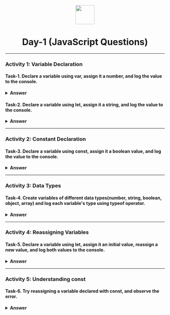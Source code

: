 <div align="center">
  <img height="60" src="https://img.icons8.com/color/344/javascript.png">
  <h1>Day-1 (JavaScript Questions)</h1>
</div>

---

### Activity 1: Variable Declaration

#### Task-1. Declare a variable using var, assign it a number, and log the value to the console.
<details><summary><b>Answer</b></summary>
<p>

```javascript
var num;
num = 1;
console.log(num); // Output: 1
```

</p>
</details>

#### Task-2. Declare a variable using let, assign it a string, and log the value to the console.
<details><summary><b>Answer</b></summary>
<p>

```javascript
let place;
place = "uttarakhand";
console.log(place); // Output: "uttarakhand"
```

</p>
</details>

---

### Activity 2: Constant Declaration

#### Task-3. Declare a variable using const, assign it a boolean value, and log the value to the console.
<details><summary><b>Answer</b></summary>
<p>

```javascript
const isOk; //SyntaxError: Missing initializer in const declaration
isOk = true;
console.log(isOk);
```

</p>
</details>

---

### Activity 3: Data Types

#### Task-4. Create variables of different data types(number, string, boolean, object, array) and log each variable's type using typeof operator.
<details><summary><b>Answer</b></summary>
<p>

```javascript
// Number
let myNumber = 42;
console.log(typeof myNumber); // Output: "number"

// String
let myString = "Hello, World!";
console.log(typeof myString); // Output: "string"

// Boolean
let myBool = true;
console.log(typeof myBool); // Output: "boolean"

// Object
let obj = { name: "John", age: 30 };
console.log(typeof obj); // Output: "object"

// Array
let arr = [1, 2, 3, 4, 5];
console.log(typeof arr); // Output: "object"

// Null
let myNul = null;
console.log(typeof myNul); // Output: "object"

// Undefined
let myUndefine;
console.log(typeof myUndefine); // Output: "undefined"

// Function
let myFunction = function () {};
console.log(typeof myFunction); // Output: "function"

// Symbol
let mySymbol = Symbol();
console.log(typeof mySymbol); // Output: "symbol"

// BigInt
let myBig = 9007199254740991n;
console.log(typeof myBig); // Output: "bigint"
```

</p>
</details>

---

### Activity 4: Reassigning Variables

#### Task-5. Declare a variable using let, assign it an initial value, reassign a new value, and log both values to the console.
<details><summary><b>Answer</b></summary>
<p>

```javascript
let myName;

myName = "Ravish";
console.log(myName); //output: "Ravish"

myName = "cykoRavish";
console.log(myName); //output: "cykoRavish"
```

</p>
</details>

---

### Activity 5: Understanding const

#### Task-6. Try reassigning a variable declared with const, and observe the error.
<details><summary><b>Answer</b></summary>
<p>

```javascript
const myConstant = 30;
console.log(myConstant); // Output: 30

// Attempt to reassign the variable
myConstant = 40; // Uncaught TypeError: invalid assignment to const 'myConstant'
console.log(myConstant);
```

</p>
</details>
